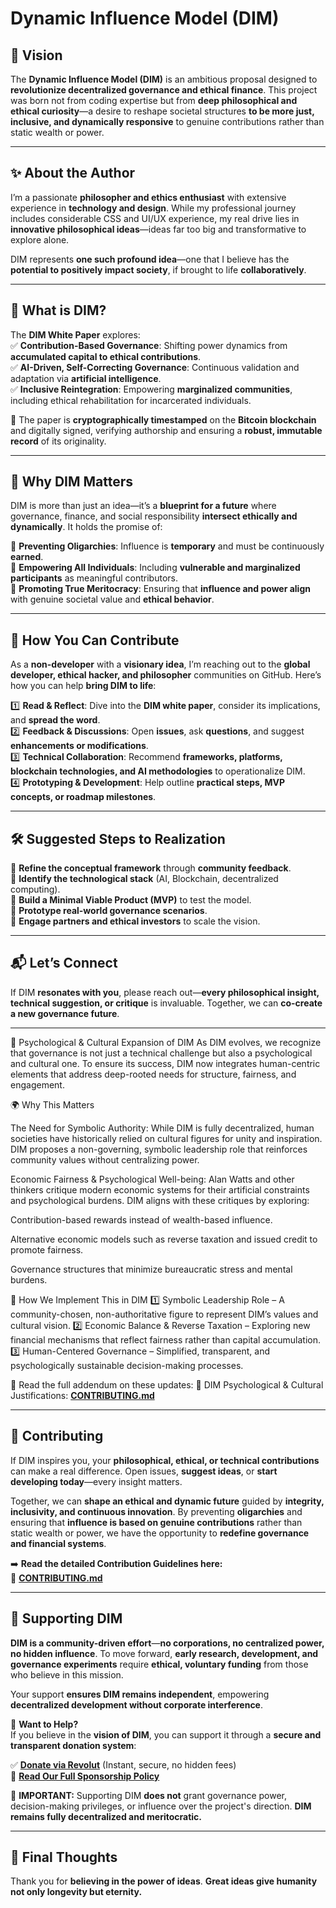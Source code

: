 # **Dynamic Influence Model (DIM)**  

## **🚀 Vision**  
The **Dynamic Influence Model (DIM)** is an ambitious proposal designed to **revolutionize decentralized governance and ethical finance**. This project was born not from coding expertise but from **deep philosophical and ethical curiosity**—a desire to reshape societal structures **to be more just, inclusive, and dynamically responsive** to genuine contributions rather than static wealth or power.  

---

## **✨ About the Author**  
I’m a passionate **philosopher and ethics enthusiast** with extensive experience in **technology and design**. While my professional journey includes considerable CSS and UI/UX experience, my real drive lies in **innovative philosophical ideas**—ideas far too big and transformative to explore alone.  

DIM represents **one such profound idea**—one that I believe has the **potential to positively impact society**, if brought to life **collaboratively**.  

---

## **📜 What is DIM?**  
The **DIM White Paper** explores:  
✅ **Contribution-Based Governance**: Shifting power dynamics from **accumulated capital to ethical contributions**.  
✅ **AI-Driven, Self-Correcting Governance**: Continuous validation and adaptation via **artificial intelligence**.  
✅ **Inclusive Reintegration**: Empowering **marginalized communities**, including ethical rehabilitation for incarcerated individuals.  

📌 The paper is **cryptographically timestamped** on the **Bitcoin blockchain** and digitally signed, verifying authorship and ensuring a **robust, immutable record** of its originality.  

---

## **🌟 Why DIM Matters**  
DIM is more than just an idea—it’s a **blueprint for a future** where governance, finance, and social responsibility **intersect ethically and dynamically**. It holds the promise of:  

🔹 **Preventing Oligarchies**: Influence is **temporary** and must be continuously **earned**.  
🔹 **Empowering All Individuals**: Including **vulnerable and marginalized participants** as meaningful contributors.  
🔹 **Promoting True Meritocracy**: Ensuring that **influence and power align** with genuine societal value and **ethical behavior**.  

---

## **🚧 How You Can Contribute**  
As a **non-developer** with a **visionary idea**, I’m reaching out to the **global developer, ethical hacker, and philosopher** communities on GitHub. Here’s how you can help **bring DIM to life**:  

1️⃣ **Read & Reflect**: Dive into the **DIM white paper**, consider its implications, and **spread the word**.  
2️⃣ **Feedback & Discussions**: Open **issues**, ask **questions**, and suggest **enhancements or modifications**.  
3️⃣ **Technical Collaboration**: Recommend **frameworks, platforms, blockchain technologies, and AI methodologies** to operationalize DIM.  
4️⃣ **Prototyping & Development**: Help outline **practical steps, MVP concepts, or roadmap milestones**.  

---

## **🛠️ Suggested Steps to Realization**  
🔹 **Refine the conceptual framework** through **community feedback**.  
🔹 **Identify the technological stack** (AI, Blockchain, decentralized computing).  
🔹 **Build a Minimal Viable Product (MVP)** to test the model.  
🔹 **Prototype real-world governance scenarios**.  
🔹 **Engage partners and ethical investors** to scale the vision.  

---

## **📬 Let’s Connect**  
If DIM **resonates with you**, please reach out—**every philosophical insight, technical suggestion, or critique** is invaluable. Together, we can **co-create a new governance future**.

---

🧠 Psychological & Cultural Expansion of DIM
As DIM evolves, we recognize that governance is not just a technical challenge but also a psychological and cultural one. To ensure its success, DIM now integrates human-centric elements that address deep-rooted needs for structure, fairness, and engagement.

🌍 Why This Matters

The Need for Symbolic Authority: While DIM is fully decentralized, human societies have historically relied on cultural figures for unity and inspiration. DIM proposes a non-governing, symbolic leadership role that reinforces community values without centralizing power.

Economic Fairness & Psychological Well-being: Alan Watts and other thinkers critique modern economic systems for their artificial constraints and psychological burdens. DIM aligns with these critiques by exploring:

Contribution-based rewards instead of wealth-based influence.

Alternative economic models such as reverse taxation and issued credit to promote fairness.

Governance structures that minimize bureaucratic stress and mental burdens.

🔧 How We Implement This in DIM 1️⃣ Symbolic Leadership Role – A community-chosen, non-authoritative figure to represent DIM’s values and cultural vision.
2️⃣ Economic Balance & Reverse Taxation – Exploring new financial mechanisms that reflect fairness rather than capital accumulation.
3️⃣ Human-Centered Governance – Simplified, transparent, and psychologically sustainable decision-making processes.

📖 Read the full addendum on these updates:
📌 DIM Psychological & Cultural Justifications: **[CONTRIBUTING.md](https://github.com/Danielleondos/Dynamic-Influence-Model/blob/main/DIM_Addendum.md)**  

---

## **🤝 Contributing**  
If DIM inspires you, your **philosophical, ethical, or technical contributions** can make a real difference. Open issues, **suggest ideas**, or **start developing today**—every insight matters.  

Together, we can **shape an ethical and dynamic future** guided by **integrity, inclusivity, and continuous innovation**. By preventing **oligarchies** and ensuring that **influence is based on genuine contributions** rather than static wealth or power, we have the opportunity to **redefine governance and financial systems**.  

➡️ **Read the detailed Contribution Guidelines here:**  
📌 **[CONTRIBUTING.md](https://github.com/Danielleondos/Dynamic-Influence-Model/blob/main/CONTRIBUTING.md)**  

---

## **🌟 Supporting DIM**  
**DIM is a community-driven effort**—**no corporations, no centralized power, no hidden influence**. To move forward, **early research, development, and governance experiments** require **ethical, voluntary funding** from those who believe in this mission.  

Your support **ensures DIM remains independent**, empowering **decentralized development without corporate interference**.  

🔹 **Want to Help?**  
If you believe in the **vision of DIM**, you can support it through a **secure and transparent donation system**:  

✅ **[Donate via Revolut](https://revolut.me/leondos)** (Instant, secure, no hidden fees)  
📌 **[Read Our Full Sponsorship Policy](https://github.com/Danielleondos/Dynamic-Influence-Model/blob/main/SPONSORSHIP.md)**


📢 **IMPORTANT:** Supporting DIM **does not** grant governance power, decision-making privileges, or influence over the project's direction. **DIM remains fully decentralized and meritocratic.**  

---

## **📌 Final Thoughts**  
Thank you for **believing in the power of ideas**. **Great ideas give humanity not only longevity but eternity.**  
